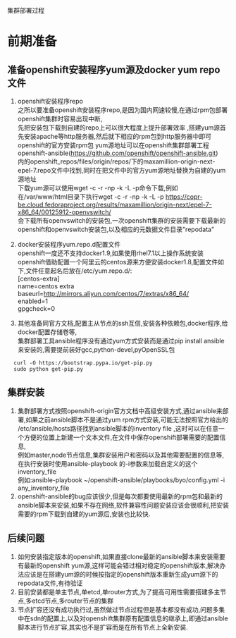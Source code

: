 集群部署过程  
# 前期准备   
## 准备openshift安装程序yum源及docker yum repo文件   
1. openshift安装程序repo  
    之所以要准备openshift安装程序repo,是因为国内网速较慢,在通过rpm包部署openshift集群时容易出现中断,  
 先把安装包下载到自建的repo上可以很大程度上提升部署效率   ,搭建yum源首先安装apache等http服务器,然后就下相应的rpm包到http服务器中即可  
openshift的官方安装rpm包 yum源地址可以在openshift集群部署工程openshift-ansible(https://github.com/openshift/openshift-ansible.git)   
内的openshift_repos/files/origin/repos/下的maxamillion-origin-next-epel-7.repo文件中找到,同时在把文件中的官方yum源地址替换为自建的yum源地址  
下载yum源可以使用wget -c -r -np -k -L -p命令下载,例如  
在/var/www/html目录下执行wget -c -r -np -k -L -p   https://copr-be.cloud.fedoraproject.org/results/maxamillion/origin-next/epel-7-x86_64/00125912-openvswitch/  
会下载所有openvswitch的安装包,一次openshift集群的安装需要下载最新的openshift和openvswitch安装包,以及相应的元数据文件目录"repodata"  

1. docker安装程序yum.repo.d配置文件    
openshift一度还不支持docker1.9,如果使用rhel7.1以上操作系统安装openshift借助配置一个阿里云的centos源来方便安装docker1.8,配置文件如下,文件任意起名后放在/etc/yum.repo.d/:  
[centos-extra]  
name=centos extra  
baseurl=http://mirrors.aliyun.com/centos/7/extras/x86_64/  
enabled=1  
gpgcheck=0  

1. 其他准备同官方文档,配置主从节点的ssh互信,安装各种依赖包,docker程序,给docker配置存储卷等,  
  集群部署工具ansible程序没有通过yum方式安装而是通过pip install ansible来安装的,需要提前装好gcc,python-devel,pyOpenSSL包  
```
  curl -O https://bootstrap.pypa.io/get-pip.py   
  sudo python get-pip.py
```
## 集群安装   
1. 集群部署方式按照openshift-origin官方文档中高级安装方式,通过ansible来部署,如果之前ansible脚本不是通过yum   rpm方式安装,可能无法按照官方给出的  
/etc/ansible/hosts路径找到ansible脚本的inventory file   ,这时可以在任意一个方便的位置上新建一个文本文件,在文件中保存openshift部署需要的配置信息,  
例如master,node节点信息,集群安装用户和密码以及其他需要配置的信息等,在执行安装时使用ansible-playbook   的-i参数来加载自定义的这个inventory_file  
 例如:ansible-playbook ~/openshift-ansible/playbooks/byo/config.yml -i any_inventory_file  
1. openshift-ansible的bug应该很少,但是每次都要使用最新的rpm包和最新的ansible脚本来安装,如果不存在网络,软件兼容性问题安装应该会很顺利,把安装需要的rpm下载到自建的yum源后,安装也比较快.  

## 后续问题  
1. 如何安装指定版本的openshift,如果直接clone最新的ansible脚本来安装需要有最新的openshift   yum源,这样可能会错过相对稳定的openshift版本,解决办法应该是在搭建yum源的时候按指定的openshift版本重新生成yum源下的repodata文件,有待验证  
1. 目前安装都是单主节点,单etcd,单router方式,为了提高可用性需要搭建多主节点,多etcd节点,多router节点的集群  
1. 节点扩容还没有成功执行过,虽然做过节点过程但是基本都没有成功,问题多集中在sdn的配置上,以及对openshift集群原有配置信息的继承上,即通过ansible脚本进行节点扩容,其实也不是扩容而是在所有节点上全新安装.  



